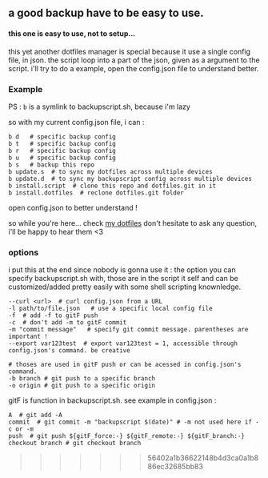 <h2>a good backup have to be easy to use.</h2>
<h4>this one is easy to use, not to setup...</h4>

this yet another dotfiles manager is special because it use a single config file, in json.
the script loop into a part of the json, given as a argument to the script.
i'll try to do a example, open the config.json file to understand better.

<h3>Example</h3>

PS : ```b``` is a symlink to backupscript.sh, because i'm lazy

so with my current config.json file, i can : 
```shell
b d   # specific backup config
b t   # specific backup config
b r   # specific backup config
b u   # specific backup config
b s   # backup this repo
b update.s  # to sync my dotfiles across multiple devices
b update.d  # to sync my backupscript config across multiple devices
b install.script  # clone this repo and dotfiles.git in it
b install.dotfiles  # reclone dotfiles.git folder
```
open config.json to better understand !

so while you're here... check [my dotfiles](github.com/mirsella/dotfiles)
don't hesitate to ask any question, i'll be happy to hear them <3

<h3>options</h3>

i put this at the end since nobody is gonna use it : 
the option you can specify backupscript.sh with, those are in the script it self and can be customized/added pretty easily with some shell scripting knownledge.
```
--curl <url>  # curl config.json from a URL
-l path/to/file.json   # use a specific local config file
-f  # add -f to gitF push
-c  # don't add -m to gitF commit
-m "commit message"   # specify git commit message. parentheses are important !
--export var123test  # export var123test = 1, accessible through config.json's command. be creative

# thoses are used in gitF push or can be acessed in config.json's command.
-b branch # git push to a specific branch
-o origin # git push to a specific origin
```

gitF is function in backupscript.sh. see example in config.json :
```
A  # git add -A
commit  # git commit -m "backupscript $(date)" # -m not used here if -c or -m
push  # git push ${gitF_force:-} ${gitF_remote:-} ${gitF_branch:-} 
checkout branch # git checkout branch
```
>>>>>>> 56402a1b36622148b4d3ca0a1b886ec32685bb83

